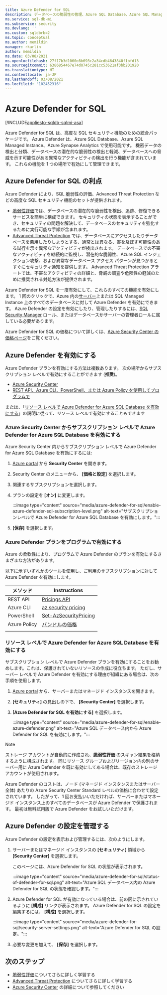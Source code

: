 ```yaml
---
title: Azure Defender for SQL
description: データベースの脆弱性の管理、Azure SQL Database、Azure SQL Managed Instance、または Azure Synapse のデータベースへの脅威を示す可能性がある異常なアクティビティの検出などの機能について説明します。
ms.service: sql-db-mi
ms.subservice: security
ms.devlang: ''
ms.custom: sqldbrb=2
ms.topic: conceptual
ms.author: memildin
manager: rkarlin
author: memildin
ms.date: 03/08/2021
ms.openlocfilehash: 27f17b3d1060e8b693c2a34cdb4643840f1bfd13
ms.sourcegitcommit: 6386854467e74d0745c281cc53621af3bb201920
ms.translationtype: HT
ms.contentlocale: ja-JP
ms.lasthandoff: 03/08/2021
ms.locfileid: "102452316"
---
```

# <a name="azure-defender-for-sql"></a>Azure Defender for SQL

[!INCLUDE[appliesto-sqldb-sqlmi-asa](../includes/appliesto-sqldb-sqlmi-asa.md)]

Azure Defender for SQL は、高度な SQL セキュリティ機能のための統合パッケージです。 Azure Defender は、Azure SQL Database、Azure SQL Managed Instance、Azure Synapse Analytics で使用可能です。 機密データの検出と分類、データベースの潜在的な脆弱性の検出と軽減、データベースへの脅威を示す可能性がある異常なアクティビティの検出を行う機能が含まれています。 これらの機能を 1 つの場所で有効にして管理できます。

## <a name="what-are-the-benefits-of-azure-defender-for-sql"></a>Azure Defender for SQL の利点

Azure Defender により、SQL 脆弱性の評価、Advanced Threat Protection などの高度な SQL セキュリティ機能のセットが提供されます。
- [脆弱性評価](sql-vulnerability-assessment.md)では、データベースの潜在的な脆弱性を検出、追跡、修復できるサービスを簡単に構成できます。 セキュリティの状態を表示することができ、セキュリティの問題を解決して、データベースのセキュリティを強化するために実行可能な手順が含まれます。
- [Advanced Threat Protection](threat-detection-overview.md) では、データベースにアクセスしたりデータベースを悪用したりしようとする、通常とは異なる、害を及ぼす可能性のある試行を示す異常なアクティビティが検出されます。 データベースでの不審なアクティビティを継続的に監視し、潜在的な脆弱性、Azure SQL インジェクション攻撃、および異常なデータベース アクセス パターンが見つかるとすぐにセキュリティ通知を提供します。 Advanced Threat Protection アラートでは、不審なアクティビティの詳細と、脅威の調査や危険性の軽減のために推奨される対処方法が提供されます。

Azure Defender for SQL を一度有効にして、これらのすべての機能を有効にします。 1 回のクリックで、Azure 内の[サーバー](logical-servers.md)上または SQL Managed Instance 上のすべてのデータベースに対して Azure Defender を有効にできます。 Azure Defender の設定を有効にしたり、管理したりするには、[SQL Security Manager](../../role-based-access-control/built-in-roles.md#sql-security-manager) ロール、またはデータベースかサーバーの管理者ロールに属している必要があります。

Azure Defender for SQL の価格について詳しくは、[Azure Security Center の価格ページ](https://azure.microsoft.com/pricing/details/security-center/)をご覧ください。

## <a name="enable-azure-defender"></a>Azure Defender を有効にする 
Azure Defender プランを有効にする方法は複数あります。 次の場所からサブスクリプション レベルで有効にすることができます (**推奨**)。

- [Azure Security Center](#enable-azure-defender-for-azure-sql-database-at-the-subscription-level-from-azure-security-center)
- [REST API、Azure CLI、PowerShell、または Azure Policy を使用してプログラムで](#enable-azure-defender-plans-programatically)

または、「[リソース レベルで Azure Defender for Azure SQL Database を有効にする](#enable-azure-defender-for-azure-sql-database-at-the-resource-level)」の説明に従って、リソース レベルで有効にすることもできます

### <a name="enable-azure-defender-for-azure-sql-database-at-the-subscription-level-from-azure-security-center"></a>Azure Security Center からサブスクリプション レベルで Azure Defender for Azure SQL Database を有効にする
Azure Security Center 内からサブスクリプション レベルで Azure Defender for Azure SQL Database を有効にするには:

1. [Azure portal](https://portal.azure.com) から **Security Center** を開きます。
1. Security Center のメニューから、 **[価格と設定]** を選択します。
1. 関連するサブスクリプションを選択します。
1. プランの設定を **[オン]** に変更します。

    :::image type="content" source="media/azure-defender-for-sql/enable-azure-defender-sql-subscription-level.png" alt-text="サブスクリプションレベルで Azure Defender for Azure SQL Database を有効にします。":::

1. **[保存]** を選択します。


### <a name="enable-azure-defender-plans-programatically"></a>Azure Defender プランをプログラムで有効にする 

Azure の柔軟性により、プログラムで Azure Defender のプランを有効にするさまざまな方法があります。 

以下に示すいずれかのツールを使用し、ご利用のサブスクリプションに対して Azure Defender を有効にします。 

| メソッド       | Instructions                                                                                                                                       |
|--------------|----------------------------------------------------------------------------------------------------------------------------------------------------|
| REST API     | [Pricings API](/rest/api/securitycenter/pricings)                                                                                                  |
| Azure CLI    | [az security pricing](/cli/azure/security/pricing)                                                                                                 |
| PowerShell   | [Set-AzSecurityPricing](/powershell/module/az.security/set-azsecuritypricing)                                                                      |
| Azure Policy | [バンドルの価格](https://github.com/Azure/Azure-Security-Center/blob/master/Pricing%20%26%20Settings/ARM%20Templates/Set-ASC-Bundle-Pricing.json) |
|              |                                                                                                                                                    |

### <a name="enable-azure-defender-for-azure-sql-database-at-the-resource-level"></a>リソース レベルで Azure Defender for Azure SQL Database を有効にする

サブスクリプション レベルで Azure Defender プランを有効にすることをお勧めします。これは、保護されていないリソースの作成に役立ちます。 ただし、サーバー レベルで Azure Defender を有効にする理由が組織にある場合は、次の手順を使用します。

1. [Azure portal](https://portal.azure.com) から、サーバーまたはマネージド インスタンスを開きます。
1. **[セキュリティ]** の見出しの下で、 **[Security Center]** を選択します。
1. **[Azure Defender for SQL を有効にする]** を選択します。

    :::image type="content" source="media/azure-defender-for-sql/enable-azure-defender.png" alt-text="Azure SQL データベース内から Azure Defender for SQL を有効にします。":::

> [!NOTE]
> ストレージ アカウントが自動的に作成され、**脆弱性評価** のスキャン結果を格納するように構成されます。 同じリソース グループおよびリージョン内の別のサーバー用に Azure Defender を既に有効にしてある場合は、既存のストレージ アカウントが使用されます。
>
> Azure Defender のコストは、ノード (マネージド インスタンスまたはサーバー全体) あたりの Azure Security Center Standard レベルの価格に合わせて設定されています。 したがって、1 回お支払いいただければ、サーバーまたはマネージド インスタンス上のすべてのデータベースが Azure Defender で保護されます。 最初は無料試用版で Azure Defender をお試しいただけます。


## <a name="manage-azure-defender-settings"></a>Azure Defender の設定を管理する

Azure Defender の設定を表示および管理するには、次のようにします。

1. サーバーまたはマネージド インスタンスの **[セキュリティ]** 領域から **[Security Center]** を選択します。

    このページには、Azure Defender for SQL の状態が表示されます。

    :::image type="content" source="media/azure-defender-for-sql/status-of-defender-for-sql.png" alt-text="Azure SQL データベース内の Azure Defender for SQL の状態を確認します。":::

1. Azure Defender for SQL が有効になっている場合は、前の図に示されているように **[構成]** リンクが表示されます。 Azure Defender for SQL の設定を編集するには、 **[構成]** を選択します。

    :::image type="content" source="media/azure-defender-for-sql/security-server-settings.png" alt-text="Azure Defender for SQL の設定。":::

1. 必要な変更を加えて、 **[保存]** を選択します。


## <a name="next-steps"></a>次のステップ

- [脆弱性評価](sql-vulnerability-assessment.md)についてさらに詳しく学習する
- [Advanced Threat Protection](threat-detection-configure.md) についてさらに詳しく学習する
- [Azure Security Center](../../security-center/security-center-introduction.md) の詳細について参照してください